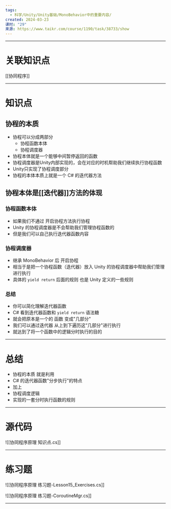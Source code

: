 ```yaml
---
tags:
  - 科学/Unity/Unity基础/MonoBehavior中的重要内容/
created: 2024-03-23
课时: "29"
来源: https://www.taikr.com/course/1190/task/38733/show
---
```


---
# 关联知识点

[[协同程序]]

---
# 知识点

## 协程的本质

- 协程可以分成两部分
	- 协程函数本体
	- 协程调度器
- 协程本体就是一个能够中间暂停返回的函数
- 协程调度器是Unity内部实现的，会在对应的时机帮助我们继续执行协程函数
- Unity只实现了协程调度部分
- 协程的本体本质上就是一个 C# 的迭代器方法
## 协程本体是[[迭代器]]方法的体现

### 协程函数本体

- 如果我们不通过 开启协程方法执行协程
- Unity 的协程调度器是不会帮助我们管理协程函数的
- 但是我们可以自己执行迭代器函数内容
### 协程调度器

- 继承 MonoBehavior 后 开启协程
- 相当于是把一个协程函数（迭代器）放入 Unity 的协程调度器中帮助我们管理进行执行
- 具体的 `yield return` 后面的规则 也是 Unity 定义的一些规则
### 总结

- 你可以简化理解迭代器函数
- C# 看到迭代器函数和 `yield return` 语法糖
- 就会把原本是一个的 函数 变成"几部分"
- 我们可以通过迭代器 从上到下遍历这“几部分"进行执行
- 就达到了将一个函数中的逻辑分时执行的目的

---
# 总结

- 协程的本质 就是利用
- C# 的迭代器函数"分步执行"的特点
- 加上
- 协程调度逻辑
- 实现的一套分时执行函数的规则

---
# 源代码

![[协同程序原理 知识点.cs]]

---
# 练习题

![[协同程序原理 练习题-Lesson15_Exercises.cs]]

![[协同程序原理 练习题-CoroutineMgr.cs]]

---





